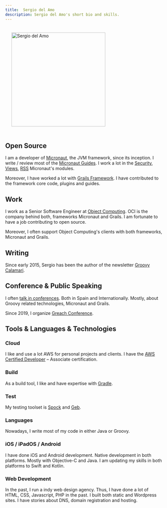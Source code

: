 ```yaml
---
title:  Sergio del Amo
description: Sergio del Amo's short bio and skills. 
---
```


<a href="https://images.sergiodelamo.com/avatar.png"><img src="https://images.sergiodelamo.com/avatar.png" 
     alt="Sergio del Amo" 
     style="width: 300px !important; padding: 20px;"
     class="align-right"/></a>

## Open Source

I am a developer of [Micronaut](http://micronaut.io), the JVM framework, since its inception. I write / review most of the [Micronaut Guides](https://guides.micronaut.io). I work a lot in the [Security](https://micronaut-projects.github.io/micronaut-security/latest/guide/index.html), [Views](https://micronaut-projects.github.io/micronaut-views/latest/guide/index.html), [RSS](https://micronaut-projects.github.io/micronaut-rss/latest/guide/index.html) Micronaut's  modules. 
 
Moreover, I have worked a lot with [Grails Framework](https://grails.org). I have contributed to the framework core code, plugins and guides. 

## Work 

I work as a Senior Software Engineer at [Object Computing](https://objectcomputing.com). OCI is the company behind both, frameworks Micronaut and Grails. I am fortunate to have a job contributing to open source.

Moreover, I often support Object Computing's clients with both frameworks, Micronaut and Grails. 

## Writing

Since early 2015, Sergio has been the author of the newsletter [Groovy Calamari](https://groovycalamari.com).  

## Conference & Public Speaking

I often [talk in conferences](http://localhost/sergiodelamo.com/blog/tag/slides.html). Both in Spain and Internationally. Mostly, about Groovy related technologies, Micronaut and Grails.

Since 2019, I organize [Greach Conference](https://greachconf.com).

## Tools & Languages & Technologies

### Cloud

I like and use a lot AWS for personal projects and clients. I have the [AWS Certified Developer](https://www.youracclaim.com/badges/2799a540-3140-42ef-a23e-50f35f2c8747/embedded) – Associate certification.

### Build

As a build tool, I like and have expertise with [Gradle](https://gradle.org). 

### Test

My testing toolset is [Spock](http://spockframework.org) and [Geb](https://gebish.org).

### Languages
 
Nowadays, I write most of my code in either Java or Groovy. 

### iOS / iPadOS / Android
 
I have done iOS and Android development. Native development in both platforms. Mostly with Objective-C and Java. I am updating my skills in both platforms to Swift and Kotlin.

### Web Development 
 
In the past, I run a indy web design agency. Thus, I have done a lot of HTML, CSS, Javascript, PHP in the past. I built both static and Wordpress sites. I have stories about DNS, domain registration and hosting. 